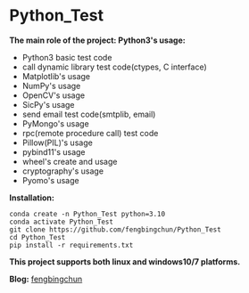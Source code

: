 # Python_Test
**The main role of the project: Python3's usage:**
- Python3 basic test code
- call dynamic library test code(ctypes, C interface)
- Matplotlib's usage
- NumPy's usage
- OpenCV's usage
- SicPy's usage
- send email test code(smtplib, email)
- PyMongo's usage
- rpc(remote procedure call) test code
- Pillow(PIL)'s usage
- pybind11's usage
- wheel's create and usage
- cryptography's usage
- Pyomo's usage

**Installation:**
```
conda create -n Python_Test python=3.10
conda activate Python_Test
git clone https://github.com/fengbingchun/Python_Test
cd Python_Test
pip install -r requirements.txt
```

**This project supports both linux and windows10/7 platforms.**

**Blog:** [fengbingchun](http://blog.csdn.net/fengbingchun/article/category/1244795)
